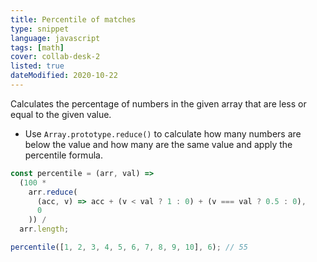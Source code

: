 ```yaml
---
title: Percentile of matches
type: snippet
language: javascript
tags: [math]
cover: collab-desk-2
listed: true
dateModified: 2020-10-22
---
```


Calculates the percentage of numbers in the given array that are less or equal to the given value.

- Use `Array.prototype.reduce()` to calculate how many numbers are below the value and how many are the same value and apply the percentile formula.

```js
const percentile = (arr, val) =>
  (100 *
    arr.reduce(
      (acc, v) => acc + (v < val ? 1 : 0) + (v === val ? 0.5 : 0),
      0
    )) /
  arr.length;

percentile([1, 2, 3, 4, 5, 6, 7, 8, 9, 10], 6); // 55
```
